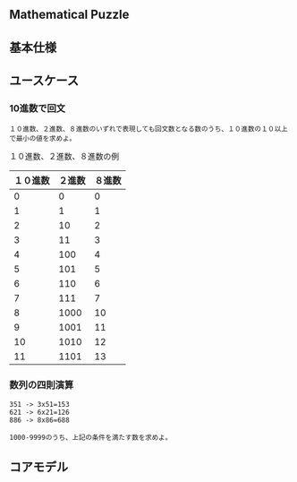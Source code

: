 Mathematical Puzzle
---

## 基本仕様

## ユースケース
### 10進数で回文
```text
１０進数、２進数、８進数のいずれで表現しても回文数となる数のうち、１０進数の１０以上で最小の値を求めよ。
```
１０進数、２進数、８進数の例

| １０進数   | ２進数   | ８進数   |
|:----------|:--------|:--------|
|          0|        0|        0|
|          1|        1|        1|
|          2|       10|        2|
|          3|       11|        3|
|          4|      100|        4|
|          5|      101|        5|
|          6|      110|        6|
|          7|      111|        7|
|          8|     1000|       10|
|          9|     1001|       11|
|         10|     1010|       12|
|         11|     1101|       13|

### 数列の四則演算
```text
351 -> 3x51=153
621 -> 6x21=126
886 -> 8x86=688

1000-9999のうち、上記の条件を満たす数を求めよ。
```

## コアモデル